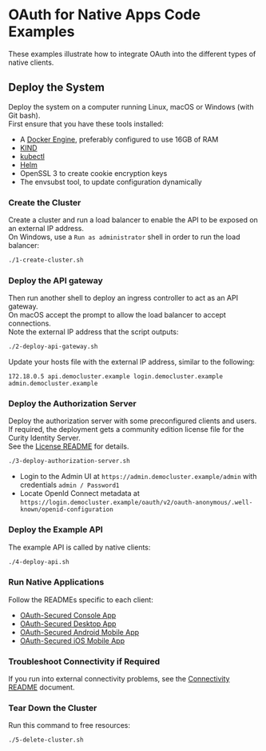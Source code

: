# OAuth for Native Apps Code Examples

These examples illustrate how to integrate OAuth into the different types of native clients.

## Deploy the System

Deploy the system on a computer running Linux, macOS or Windows (with Git bash).\
First ensure that you have these tools installed:

- A [Docker Engine](https://docs.docker.com/engine/install), preferably configured to use 16GB of RAM
- [KIND](https://kind.sigs.k8s.io/docs/user/quick-start/#installation)
- [kubectl](https://kubernetes.io/docs/tasks/tools)
- [Helm](https://helm.sh/docs/intro/install)
- OpenSSL 3 to create cookie encryption keys
- The envsubst tool, to update configuration dynamically

### Create the Cluster

Create a cluster and run a load balancer to enable the API to be exposed on an external IP address.\
On Windows, use a `Run as administrator` shell in order to run the load balancer:

```bash
./1-create-cluster.sh
```

### Deploy the API gateway

Then run another shell to deploy an ingress controller to act as an API gateway.\
On macOS accept the prompt to allow the load balancer to accept connections.\
Note the external IP address that the script outputs:

```bash
./2-deploy-api-gateway.sh
```

Update your hosts file with the external IP address, similar to the following:

```text
172.18.0.5 api.democluster.example login.democluster.example admin.democluster.example
```

### Deploy the Authorization Server

Deploy the authorization server with some preconfigured clients and users.\
If required, the deployment gets a community edition license file for the Curity Identity Server.\
See the [License README](https://github.com/curityio/book-license-cli) for details.

```bash
./3-deploy-authorization-server.sh
```

- Login to the Admin UI at `https://admin.democluster.example/admin` with credentials `admin / Password1`
- Locate OpenId Connect metadata at `https://login.democluster.example/oauth/v2/oauth-anonymous/.well-known/openid-configuration`

### Deploy the Example API

The example API is called by native clients:

```bash
./4-deploy-api.sh
```

### Run Native Applications

Follow the READMEs specific to each client:

- [OAuth-Secured Console App](console-app/README.md)
- [OAuth-Secured Desktop App](desktop-app/README.md)
- [OAuth-Secured Android Mobile App](android-app/README.md)
- [OAuth-Secured iOS Mobile App](ios-app/README.md)

### Troubleshoot Connectivity if Required

If you run into external connectivity problems, see the [Connectivity README](../resources/loadbalancer/README.md) document.

### Tear Down the Cluster

Run this command to free resources:

```bash
./5-delete-cluster.sh
```
